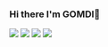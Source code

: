 ### Hi there I'm GOMDI👋


<img src="https://img.shields.io/badge/C-000000?style=flat-square&logo=c%2B%2B&logocolor=white"/> <img src="https://img.shields.io/badge/C++-000000?style=flat-square&logo=c%2B%2B&logocolor=white"/> <img src="https://img.shields.io/badge/Csharp-000000?style=flat-square&logo=csharp&logocolor=white"/> <img src="https://img.shields.io/badge/Unity-000000?style=flat-square&logo=unity&logocolor=white"/>


<!--
**ginpa0886/ginpa0886** is a ✨ _special_ ✨ repository because its `README.md` (this file) appears on your GitHub profile.

Here are some ideas to get you started:

- 🔭 I’m currently working on ...
- 🌱 I’m currently learning ...
- 👯 I’m looking to collaborate on ...
- 🤔 I’m looking for help with ...
- 💬 Ask me about ...
- 📫 How to reach me: ...
- 😄 Pronouns: ...
- ⚡ Fun fact: ...
-->
